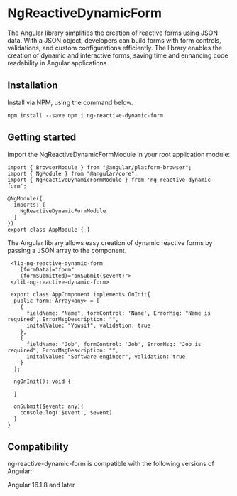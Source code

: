 # NgReactiveDynamicForm

The Angular library simplifies the creation of reactive forms using JSON data. With a JSON object, developers can build forms with form controls, validations, and custom configurations efficiently. The library enables the creation of dynamic and interactive forms, saving time and enhancing code readability in Angular applications.

## Installation

Install via NPM, using the command below.

```
npm install --save npm i ng-reactive-dynamic-form
```

## Getting started

Import the NgReactiveDynamicFormModule in your root application module:

```
import { BrowserModule } from "@angular/platform-browser";
import { NgModule } from "@angular/core";
import { NgReactiveDynamicFormModule } from 'ng-reactive-dynamic-form';

@NgModule({
  imports: [
    NgReactiveDynamicFormModule
  ]
})
export class AppModule { }
```

The Angular library allows easy creation of dynamic reactive forms by passing a JSON array to the <lib-ng-reactive-dynamic-form> component.

```
 <lib-ng-reactive-dynamic-form
    [formData]="form"
    (formSubmitted)="onSubmit($event)">
 </lib-ng-reactive-dynamic-form>

```

```
 export class AppComponent implements OnInit{
  public form: Array<any> = [
    {
      fieldName: "Name", formControl: 'Name', ErrorMsg: "Name is required", ErrorMsgDescription: "", 
      initalValue: "Yowsif", validation: true
    },
    {
      fieldName: "Job", formControl: 'Job', ErrorMsg: "Job is required", ErrorMsgDescription: "", 
      initalValue: "Software engineer", validation: true
    }
  ];
  
  ngOnInit(): void {
  
  }

  onSubmit($event: any){
    console.log('$event', $event)
  }
}
```

## Compatibility
ng-reactive-dynamic-form is compatible with the following versions of Angular:

Angular 16.1.8 and later